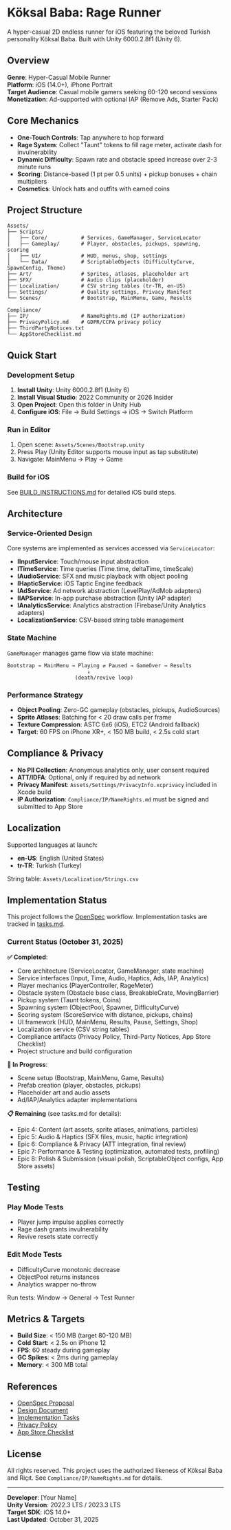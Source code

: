 # Köksal Baba: Rage Runner

A hyper-casual 2D endless runner for iOS featuring the beloved Turkish personality Köksal Baba. Built with Unity 6000.2.8f1 (Unity 6).

## Overview

**Genre**: Hyper-Casual Mobile Runner  
**Platform**: iOS (14.0+), iPhone Portrait  
**Target Audience**: Casual mobile gamers seeking 60-120 second sessions  
**Monetization**: Ad-supported with optional IAP (Remove Ads, Starter Pack)

## Core Mechanics

- **One-Touch Controls**: Tap anywhere to hop forward
- **Rage System**: Collect "Taunt" tokens to fill rage meter, activate dash for invulnerability
- **Dynamic Difficulty**: Spawn rate and obstacle speed increase over 2-3 minute runs
- **Scoring**: Distance-based (1 pt per 0.5 units) + pickup bonuses + chain multipliers
- **Cosmetics**: Unlock hats and outfits with earned coins

## Project Structure

```
Assets/
├── Scripts/
│   ├── Core/           # Services, GameManager, ServiceLocator
│   ├── Gameplay/       # Player, obstacles, pickups, spawning, scoring
│   ├── UI/             # HUD, menus, shop, settings
│   └── Data/           # ScriptableObjects (DifficultyCurve, SpawnConfig, Theme)
├── Art/                # Sprites, atlases, placeholder art
├── SFX/                # Audio clips (placeholder)
├── Localization/       # CSV string tables (tr-TR, en-US)
├── Settings/           # Quality settings, Privacy Manifest
└── Scenes/             # Bootstrap, MainMenu, Game, Results

Compliance/
├── IP/                 # NameRights.md (IP authorization)
├── PrivacyPolicy.md    # GDPR/CCPA privacy policy
├── ThirdPartyNotices.txt
└── AppStoreChecklist.md
```

## Quick Start

### Development Setup

1. **Install Unity**: Unity 6000.2.8f1 (Unity 6)
2. **Install Visual Studio**: 2022 Community or 2026 Insider
3. **Open Project**: Open this folder in Unity Hub
4. **Configure iOS**: File → Build Settings → iOS → Switch Platform

### Run in Editor

1. Open scene: `Assets/Scenes/Bootstrap.unity`
2. Press Play (Unity Editor supports mouse input as tap substitute)
3. Navigate: MainMenu → Play → Game

### Build for iOS

See [BUILD_INSTRUCTIONS.md](BUILD_INSTRUCTIONS.md) for detailed iOS build steps.

## Architecture

### Service-Oriented Design

Core systems are implemented as services accessed via `ServiceLocator`:

- **IInputService**: Touch/mouse input abstraction
- **ITimeService**: Time queries (Time.time, deltaTime, timeScale)
- **IAudioService**: SFX and music playback with object pooling
- **IHapticService**: iOS Taptic Engine feedback
- **IAdService**: Ad network abstraction (LevelPlay/AdMob adapters)
- **IIAPService**: In-app purchase abstraction (Unity IAP adapter)
- **IAnalyticsService**: Analytics abstraction (Firebase/Unity Analytics adapters)
- **LocalizationService**: CSV-based string table management

### State Machine

`GameManager` manages game flow via state machine:

```
Bootstrap → MainMenu → Playing ⇄ Paused → GameOver → Results
                          ↓
                      (death/revive loop)
```

### Performance Strategy

- **Object Pooling**: Zero-GC gameplay (obstacles, pickups, AudioSources)
- **Sprite Atlases**: Batching for < 20 draw calls per frame
- **Texture Compression**: ASTC 6x6 (iOS), ETC2 (Android fallback)
- **Target**: 60 FPS on iPhone XR+, < 150 MB build, < 2.5s cold start

## Compliance & Privacy

- **No PII Collection**: Anonymous analytics only, user consent required
- **ATT/IDFA**: Optional, only if required by ad network
- **Privacy Manifest**: `Assets/Settings/PrivacyInfo.xcprivacy` included in Xcode build
- **IP Authorization**: `Compliance/IP/NameRights.md` must be signed and submitted to App Store

## Localization

Supported languages at launch:
- **en-US**: English (United States)
- **tr-TR**: Turkish (Turkey)

String table: `Assets/Localization/Strings.csv`

## Implementation Status

This project follows the [OpenSpec](openspec/project.md) workflow. Implementation tasks are tracked in [tasks.md](openspec/changes/add-rage-runner-game/tasks.md).

### Current Status (October 31, 2025)

**✅ Completed**:
- Core architecture (ServiceLocator, GameManager, state machine)
- Service interfaces (Input, Time, Audio, Haptics, Ads, IAP, Analytics)
- Player mechanics (PlayerController, RageMeter)
- Obstacle system (Obstacle base class, BreakableCrate, MovingBarrier)
- Pickup system (Taunt tokens, Coins)
- Spawning system (ObjectPool, Spawner, DifficultyCurve)
- Scoring system (ScoreService with distance, pickups, chains)
- UI framework (HUD, MainMenu, Results, Pause, Settings, Shop)
- Localization service (CSV string tables)
- Compliance artifacts (Privacy Policy, Third-Party Notices, App Store Checklist)
- Project structure and build configuration

**🚧 In Progress**:
- Scene setup (Bootstrap, MainMenu, Game, Results)
- Prefab creation (player, obstacles, pickups)
- Placeholder art and audio assets
- Ad/IAP/Analytics adapter implementations

**📋 Remaining** (see tasks.md for details):
- Epic 4: Content (art assets, sprite atlases, animations, particles)
- Epic 5: Audio & Haptics (SFX files, music, haptic integration)
- Epic 6: Compliance & Privacy (ATT integration, final review)
- Epic 7: Performance & Testing (optimization, automated tests, profiling)
- Epic 8: Polish & Submission (visual polish, ScriptableObject configs, App Store assets)

## Testing

### Play Mode Tests
- Player jump impulse applies correctly
- Rage dash grants invulnerability
- Revive resets state correctly

### Edit Mode Tests
- DifficultyCurve monotonic decrease
- ObjectPool returns instances
- Analytics wrapper no-throw

Run tests: Window → General → Test Runner

## Metrics & Targets

- **Build Size**: < 150 MB (target 80-120 MB)
- **Cold Start**: < 2.5s on iPhone 12
- **FPS**: 60 steady during gameplay
- **GC Spikes**: < 2ms during gameplay
- **Memory**: < 300 MB total

## References

- [OpenSpec Proposal](openspec/changes/add-rage-runner-game/proposal.md)
- [Design Document](openspec/changes/add-rage-runner-game/design.md)
- [Implementation Tasks](openspec/changes/add-rage-runner-game/tasks.md)
- [Privacy Policy](Compliance/PrivacyPolicy.md)
- [App Store Checklist](Compliance/AppStoreChecklist.md)

## License

All rights reserved. This project uses the authorized likeness of Köksal Baba and Riçıt. See `Compliance/IP/NameRights.md` for details.

---

**Developer**: [Your Name]  
**Unity Version**: 2022.3 LTS / 2023.3 LTS  
**Target SDK**: iOS 14.0+  
**Last Updated**: October 31, 2025
